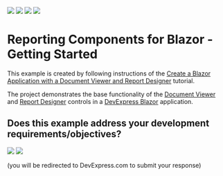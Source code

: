 <!-- default badges list -->
![](https://img.shields.io/endpoint?url=https://codecentral.devexpress.com/api/v1/VersionRange/259237133/20.2.3%2B)
[![](https://img.shields.io/badge/Open_in_DevExpress_Support_Center-FF7200?style=flat-square&logo=DevExpress&logoColor=white)](https://supportcenter.devexpress.com/ticket/details/T884324)
[![](https://img.shields.io/badge/📖_How_to_use_DevExpress_Examples-e9f6fc?style=flat-square)](https://docs.devexpress.com/GeneralInformation/403183)
[![](https://img.shields.io/badge/💬_Leave_Feedback-feecdd?style=flat-square)](#does-this-example-address-your-development-requirementsobjectives)
<!-- default badges end -->
# Reporting Components for Blazor - Getting Started

This example is created by following instructions of the [Create a Blazor Application with a Document Viewer and Report Designer](https://docs.devexpress.com/XtraReports/401677) tutorial. 

The project demonstrates the base functionality of the [Document Viewer](https://devexpress.github.io/dotnet-eud/interface-elements-for-web/articles/document-viewer.html) and [Report Designer](https://devexpress.github.io/dotnet-eud/interface-elements-for-web/articles/report-designer.html) controls in a [DevExpress Blazor](https://www.devexpress.com/blazor/) application.
<!-- feedback -->
## Does this example address your development requirements/objectives?

[<img src="https://www.devexpress.com/support/examples/i/yes-button.svg"/>](https://www.devexpress.com/support/examples/survey.xml?utm_source=github&utm_campaign=Reporting-Blazor-Getting-Started&~~~was_helpful=yes) [<img src="https://www.devexpress.com/support/examples/i/no-button.svg"/>](https://www.devexpress.com/support/examples/survey.xml?utm_source=github&utm_campaign=Reporting-Blazor-Getting-Started&~~~was_helpful=no)

(you will be redirected to DevExpress.com to submit your response)
<!-- feedback end -->
